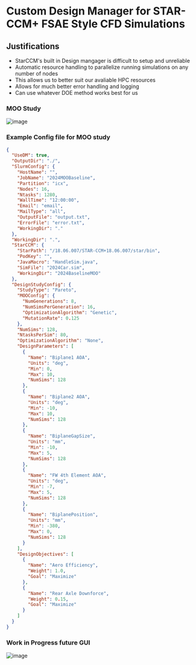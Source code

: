 # Custom Design Manager for STAR-CCM+ FSAE Style CFD Simulations

## Justifications

- StarCCM's built in Design mangager is difficult to setup and unreliable
- Automatic resource handling to parallelize running simulations on any number of nodes
- This allows us to better suit our avaliable HPC resources
- Allows for much better error handling and logging
- Can use whatever DOE method works best for us

### MOO Study
![image](https://github.com/user-attachments/assets/088ef39d-e901-42cf-b9cb-02fa3bd0445d)

### Example Config file for MOO study
```json
{
  "UseDM": true,
  "OutputDir": "./",
  "SlurmConfig": {
    "HostName": "",
    "JobName": "2024MOOBaseline",
    "Partition": "icx",
    "Nodes": 16,
    "Ntasks": 1280,
    "WallTime": "12:00:00",
    "Email": "email",
    "MailType": "all",
    "OutputFile": "output.txt",
    "ErrorFile": "error.txt",
    "WorkingDir": "."
  },
  "WorkingDir": ".",
  "StarCCM": {
    "StarPath": "/18.06.007/STAR-CCM+18.06.007/star/bin",
    "PodKey": "",
    "JavaMacro": "HandleSim.java",
    "SimFile": "2024Car.sim",
    "WorkingDir": "2024BaselineMOO"
  },
  "DesignStudyConfig": {
    "StudyType": "Pareto",
    "MOOConfig": {
      "NumGenerations": 8,
      "NumSimsPerGeneration": 16,
      "OptimizationAlgorithm": "Genetic",
      "MutationRate": 0.125
    },
    "NumSims": 128,
    "NtasksPerSim": 80,
    "OptimizationAlgorithm": "None",
    "DesignParameters": [
      {
        "Name": "Biplane1 AOA",
        "Units": "deg",
        "Min": 0,
        "Max": 10,
        "NumSims": 128
      },
      {
        "Name": "Biplane2 AOA",
        "Units": "deg",
        "Min": -10,
        "Max": 10,
        "NumSims": 128
      },
      {
        "Name": "BiplaneGapSize",
        "Units": "mm",
        "Min": -10,
        "Max": 5,
        "NumSims": 128
      },
      {
        "Name": "FW 4th Element AOA",
        "Units": "deg",
        "Min": -7,
        "Max": 5,
        "NumSims": 128
      },
      {
        "Name": "BiplanePosition",
        "Units": "mm",
        "Min": -380,
        "Max": 0,
        "NumSims": 128
      }
    ],
    "DesignObjectives": [
      {
        "Name": "Aero Efficiency",
        "Weight": 1.0,
        "Goal": "Maximize"
      },
      {
        "Name": "Rear Axle Downforce",
        "Weight": 0.15,
        "Goal": "Maximize"
      }
    ]
  }
}

```


### Work in Progress future GUI
![image](https://github.com/user-attachments/assets/89bf1c42-9a4c-4b00-b028-e9b0cb353aa5)

